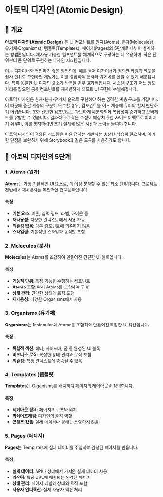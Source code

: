 # 아토믹 디자인 (Atomic Design)

## 📖 개요

**아토믹 디자인(Atomic Design)** 은 UI 컴포넌트를 원자(Atoms), 분자(Molecules), 유기체(Organisms), 템플릿(Templates), 페이지(Pages)의 5단계로 나누어 설계하는 방법론입니다. 재사용 가능한 컴포넌트를 체계적으로 구성하는 데 유용하며, 작은 단위부터 큰 단위로 구현하는 디자인 시스템입니다.

이는 디자이너와 협업하기 좋은 방법인데, 예를 들어 디자이너가 정의한 라벨과 인풋을 원자 단위로 구현하면 개발자는 이를 결합하여 분자와 유기체를 만들 수 있기 때문입니다. 특히 동일한 UI 디자인 요소가 반복될 경우 효과적입니다. 시스템 구조가 어느 정도 자리를 잡으면 공통 컴포넌트를 재사용하게 되므로 UI 구현이 수월해집니다.

아토믹 디자인은 원자-분자-유기체 순으로 구현해야 하는 엄격한 계층 구조를 가집니다. 이 때문에 중간 계층의 구분이 모호할 경우, 컴포넌트를 어느 계층에 두어야 할지 판단하기 어렵습니다. 또한 간단한 컴포넌트도 과도하게 세분화되어 복잡성이 증가하고 오버헤드를 유발할 수 있습니다. 결과적으로 작은 수정이 예상치 못한 사이드 이펙트로 이어지기 쉬우며, 이를 방지하려면 초기 설계에 많은 시간과 노력을 들여야 합니다.

아토믹 디자인이 적용된 시스템을 처음 접하는 개발자는 충분한 학습이 필요하며, 이러한 단점을 보완하기 위해 Storybook과 같은 도구를 사용하기도 합니다.

## 🔬 아토믹 디자인의 5단계

### 1. Atoms (원자)

**Atoms**는 가장 기본적인 UI 요소로, 더 이상 분해할 수 없는 최소 단위입니다. 프로젝트 전반에서 재사용되는 독립적인 컴포넌트입니다.

#### 특징

- **기본 요소**: 버튼, 입력 필드, 라벨, 아이콘 등
- **재사용성**: 다양한 컨텍스트에서 사용 가능
- **의존성 없음**: 다른 컴포넌트에 의존하지 않음
- **스타일링**: 기본적인 스타일과 동작만 포함

### 2. Molecules (분자)

**Molecules**는 Atoms를 조합하여 만들어진 간단한 UI 블록입니다.

#### 특징

- **기능적 단위**: 특정 기능을 수행하는 컴포넌트
- **Atoms 조합**: 여러 Atoms를 조합하여 구성
- **상태 관리**: 간단한 상태와 로직 포함
- **재사용성**: 다양한 Organisms에서 사용

### 3. Organisms (유기체)

**Organisms**는 Molecules와 Atoms를 조합하여 만들어진 복잡한 UI 섹션입니다.

#### 특징

- **독립적 섹션**: 헤더, 사이드바, 폼 등 완성된 UI 블록
- **비즈니스 로직**: 복잡한 상태 관리와 로직 포함
- **의존성**: 특정 컨텍스트에 종속될 수 있음

### 4. Templates (템플릿)

**Templates**는 Organisms를 배치하여 페이지의 레이아웃을 정의합니다.

#### 특징

- **레이아웃 정의**: 페이지의 구조와 배치
- **와이어프레임**: 디자인의 골격 역할
- **콘텐츠 없음**: 실제 데이터나 상태는 포함하지 않음

### 5. Pages (페이지)

**Pages**는 Templates에 실제 데이터를 주입하여 완성된 페이지를 만듭니다.

#### 특징

- **실제 데이터**: API나 상태에서 가져온 실제 데이터 사용
- **라우팅**: 특정 URL에 매핑되는 완성된 페이지
- **상태 관리**: 페이지 레벨의 상태와 로직 포함
- **사용자 인터랙션**: 실제 사용자 액션 처리
